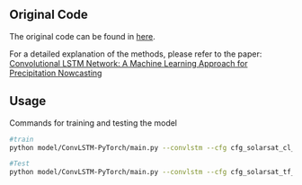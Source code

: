 ## Original Code
The original code can be found in [here](https://github.com/jhhuang96/ConvLSTM-PyTorch).

For a detailed explanation of the methods, please refer to the paper: 
[Convolutional LSTM Network: A Machine Learning Approach for Precipitation Nowcasting](https://arxiv.org/abs/1506.04214)


## Usage
Commands for training and testing the model 

```bash
#train
python model/ConvLSTM-PyTorch/main.py --convlstm --cfg cfg_solarsat_cl_test4.yaml --directory convlstm

#Test
python model/ConvLSTM-PyTorch/main.py --convlstm --cfg cfg_solarsat_tf_test4.yaml --directory convlstm --test
```

